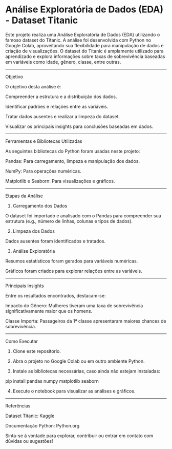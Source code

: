 # Análise Exploratória de Dados (EDA) - Dataset Titanic

Este projeto realiza uma Análise Exploratória de Dados (EDA) utilizando o famoso dataset do Titanic. A análise foi desenvolvida com Python no Google Colab, aproveitando sua flexibilidade para manipulação de dados e criação de visualizações. O dataset do Titanic é amplamente utilizado para aprendizado e explora informações sobre taxas de sobrevivência baseadas em variáveis como idade, gênero, classe, entre outras.


---

Objetivo

O objetivo desta análise é:

Compreender a estrutura e a distribuição dos dados.

Identificar padrões e relações entre as variáveis.

Tratar dados ausentes e realizar a limpeza do dataset.

Visualizar os principais insights para conclusões baseadas em dados.



---

Ferramentas e Bibliotecas Utilizadas

As seguintes bibliotecas do Python foram usadas neste projeto:

Pandas: Para carregamento, limpeza e manipulação dos dados.

NumPy: Para operações numéricas.

Matplotlib e Seaborn: Para visualizações e gráficos.



---

Etapas da Análise

1. Carregamento dos Dados

O dataset foi importado e analisado com o Pandas para compreender sua estrutura (e.g., número de linhas, colunas e tipos de dados).



2. Limpeza dos Dados

Dados ausentes foram identificados e tratados.


3. Análise Exploratória

Resumos estatísticos foram gerados para variáveis numéricas.

Gráficos foram criados para explorar relações entre as variáveis.


---

Principais Insights

Entre os resultados encontrados, destacam-se:

Impacto do Gênero: Mulheres tiveram uma taxa de sobrevivência significativamente maior que os homens.

Classe Importa: Passageiros da 1ª classe apresentaram maiores chances de sobrevivência.



---

Como Executar

1. Clone este repositorio.


2. Abra o projeto no Google Colab ou em outro ambiente Python.


3. Instale as bibliotecas necessárias, caso ainda não estejam instaladas:

pip install pandas numpy matplotlib seaborn


4. Execute o notebook para visualizar as análises e gráficos.




---

Referências

Dataset Titanic: Kaggle

Documentação Python: Python.org


Sinta-se à vontade para explorar, contribuir ou entrar em contato com dúvidas ou sugestões!

